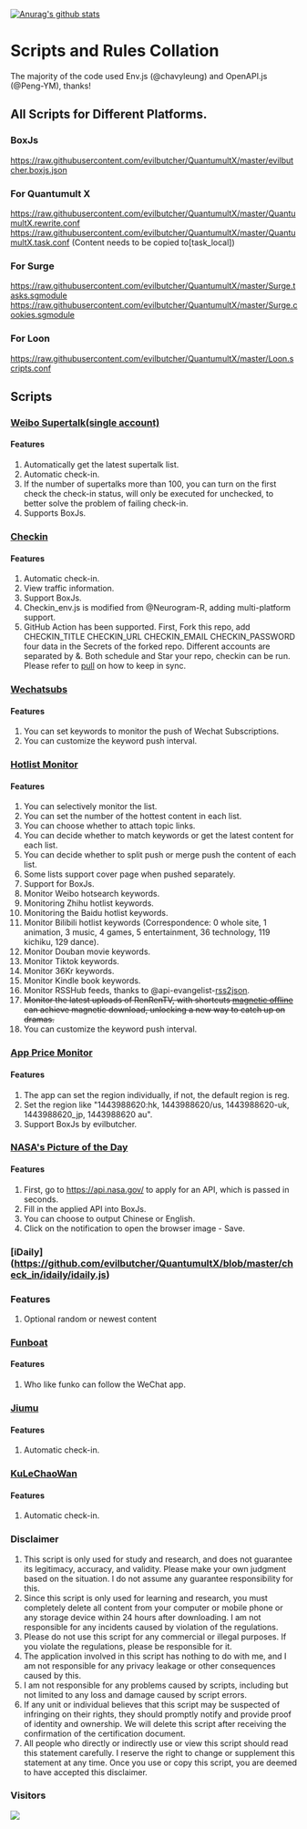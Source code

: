 [![Anurag's github stats](https://github-readme-stats.vercel.app/api?username=evilbutcher)](https://github.com/anuraghazra/github-readme-stats)

# Scripts and Rules Collation

The majority of the code used Env.js (@chavyleung) and OpenAPI.js (@Peng-YM), thanks!

## All Scripts for Different Platforms.

### BoxJs

https://raw.githubusercontent.com/evilbutcher/QuantumultX/master/evilbutcher.boxjs.json

### For Quantumult X

https://raw.githubusercontent.com/evilbutcher/QuantumultX/master/QuantumultX.rewrite.conf  
https://raw.githubusercontent.com/evilbutcher/QuantumultX/master/QuantumultX.task.conf (Content needs to be copied to[task_local])

### For Surge

https://raw.githubusercontent.com/evilbutcher/QuantumultX/master/Surge.tasks.sgmodule  
https://raw.githubusercontent.com/evilbutcher/QuantumultX/master/Surge.cookies.sgmodule

### For Loon

https://raw.githubusercontent.com/evilbutcher/QuantumultX/master/Loon.scripts.conf

## Scripts

### [Weibo Supertalk(single account)](https://github.com/evilbutcher/QuantumultX/tree/master/check_in/weibo)

#### Features

1. Automatically get the latest supertalk list.
2. Automatic check-in.
3. If the number of supertalks more than 100, you can turn on the first check the check-in status, will only be executed for unchecked, to better solve the problem of failing check-in.
4. Supports BoxJs.

### [Checkin](https://github.com/evilbutcher/QuantumultX/tree/master/check_in/glados)

#### Features

1. Automatic check-in.
2. View traffic information.
3. Support BoxJs.
4. Checkin_env.js is modified from @Neurogram-R, adding multi-platform support.
5. GitHub Action has been supported. First, Fork this repo, add CHECKIN_TITLE CHECKIN_URL CHECKIN_EMAIL CHECKIN_PASSWORD four data in the Secrets of the forked repo. Different accounts are separated by &. Both schedule and Star your repo, checkin can be run. Please refer to [pull](https://github.com/wei/pull/blob/master/README.md) on how to keep in sync.

### [Wechatsubs](https://github.com/evilbutcher/QuantumultX/blob/master/check_in/wechatsubs/wechatsubs.js)

#### Features

1. You can set keywords to monitor the push of Wechat Subscriptions.
2. You can customize the keyword push interval.

### [Hotlist Monitor](https://github.com/evilbutcher/QuantumultX/tree/master/check_in/hotsearch/hot.js)

#### Features

1. You can selectively monitor the list.
2. You can set the number of the hottest content in each list.
3. You can choose whether to attach topic links.
4. You can decide whether to match keywords or get the latest content for each list.
5. You can decide whether to split push or merge push the content of each list.
6. Some lists support cover page when pushed separately.
7. Support for BoxJs.
8. Monitor Weibo hotsearch keywords.
9. Monitoring Zhihu hotlist keywords.
10. Monitoring the Baidu hotlist keywords.
11. Monitor Bilibili hotlist keywords (Correspondence: 0 whole site, 1 animation, 3 music, 4 games, 5 entertainment, 36 technology, 119 kichiku, 129 dance).
12. Monitor Douban movie keywords.
13. Monitor Tiktok keywords.
14. Monitor 36Kr keywords.
15. Monitor Kindle book keywords.
16. Monitor RSSHub feeds, thanks to @api-evangelist-[rss2json](https://github.com/api-evangelist/rss2json).
17. ~~Monitor the latest uploads of RenRenTV, with shortcuts [magnetic offline](https://www.icloud.com/shortcuts/cfad8390798e459db458d6233d229209) can achieve magnetic download, unlocking a new way to catch up on dramas.~~
18. You can customize the keyword push interval.

### [App Price Monitor](https://github.com/evilbutcher/QuantumultX/blob/master/check_in/appstore/AppMonitor.js)

#### Features

1. The app can set the region individually, if not, the default region is reg.
2. Set the region like "1443988620:hk, 1443988620/us, 1443988620-uk, 1443988620_jp, 1443988620 au".
3. Support BoxJs by evilbutcher.

### [NASA's Picture of the Day](https://github.com/evilbutcher/QuantumultX/blob/master/check_in/nasa/nasapic.js)

#### Features

1. First, go to https://api.nasa.gov/ to apply for an API, which is passed in seconds.
2. Fill in the applied API into BoxJs.
3. You can choose to output Chinese or English.
4. Click on the notification to open the browser image - Save.

### [iDaily] (https://github.com/evilbutcher/QuantumultX/blob/master/check_in/idaily/idaily.js)

### Features

1. Optional random or newest content

### [Funboat](https://github.com/evilbutcher/QuantumultX/blob/master/check_in/funboat/funboat.js)

#### Features

1. Who like funko can follow the WeChat app.

### [Jiumu](https://github.com/evilbutcher/QuantumultX/blob/master/check_in/jiumu/jiumu.js)

#### Features

1. Automatic check-in.

### [KuLeChaoWan](https://github.com/evilbutcher/QuantumultX/blob/master/check_in/klcw)

#### Features

1. Automatic check-in.

### Disclaimer

1. This script is only used for study and research, and does not guarantee its legitimacy, accuracy, and validity. Please make your own judgment based on the situation. I do not assume any guarantee responsibility for this.
2. Since this script is only used for learning and research, you must completely delete all content from your computer or mobile phone or any storage device within 24 hours after downloading. I am not responsible for any incidents caused by violation of the regulations.
3. Please do not use this script for any commercial or illegal purposes. If you violate the regulations, please be responsible for it.
4. The application involved in this script has nothing to do with me, and I am not responsible for any privacy leakage or other consequences caused by this.
5. I am not responsible for any problems caused by scripts, including but not limited to any loss and damage caused by script errors.
6. If any unit or individual believes that this script may be suspected of infringing on their rights, they should promptly notify and provide proof of identity and ownership. We will delete this script after receiving the confirmation of the certification document.
7. All people who directly or indirectly use or view this script should read this statement carefully. I reserve the right to change or supplement this statement at any time. Once you use or copy this script, you are deemed to have accepted this disclaimer.

### Visitors

![](http://profile-counter.glitch.me/evilbutcher/count.svg)
